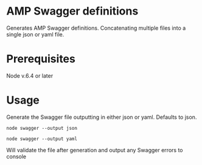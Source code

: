 # AMP Swagger definitions
Generates AMP Swagger definitions. Concatenating multiple files into a single json or yaml file.

# Prerequisites
Node v.6.4 or later

# Usage
Generate the Swagger file outputting in either json or yaml.
Defaults to json.

`node swagger --output json`

`node swagger --output yaml`

Will validate the file after generation and output any Swagger errors to console